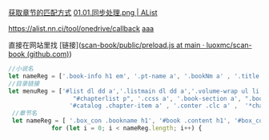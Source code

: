 
[获取章节的匹配方式](https://github.com/luoxmc/scan-book/blob/main/public/preload.js)
[01.01.同步处理.png | AList](http://localhost:5244/%E5%9B%BE%E4%BE%8B%E8%B5%84%E6%96%99/01.01.%E5%90%8C%E6%AD%A5%E5%A4%84%E7%90%86.png)

https://alist.nn.ci/tool/onedrive/callback
[aaa](http://localhost:5244/d/%E5%9B%BE%E4%BE%8B%E8%B5%84%E6%96%99/01.01.%E5%90%8C%E6%AD%A5%E5%A4%84%E7%90%86.png?sign=IkI91UUqCwNRHWirnTP9hJ2ehMpBQfX4oz2V-LI6nYk=:0)

直接在网站里找 [链接]([scan-book/public/preload.js at main · luoxmc/scan-book (github.com)](https://github.com/luoxmc/scan-book/blob/main/public/preload.js#L101))
```js
//小说名
let nameReg = ['.book-info h1 em', '.pt-name a', '.bookNm a' , '.title span', '.f20h', '.caption p', '#bookdetail #info h1' , '.tna a' , '*title', '*name', 'h1', 'h2', 'h3', 'h4', 'h5', 'h6', 'h3 a'];
//目录链接
let menuReg = ['#list dl dd a','.listmain dl dd a','.volume-wrap ul li a', '#all_chapter a' , '.boxT .lfT li a' , '.booklist span a',
                  "#chapterlist p", '.ccss a', '.book-section a', ".book_con ul li a" , '#mulu .DivTable .DivTd a' ,
                 '#catalog .chapter-item a' , '.conter .clc a' ,  '*chapter', '*menu', '*list', 'ul li a', 'dl dd a', 'tr td a'];
 //章节名
 let nameReg = [ '.box_con .bookname h1', '#book .content h1', '#box_con .bookname h1', '.readAreaBox h1', '.content-wrap', '.art_tit', '*title', '*name', 'h1', 'h2', 'h3', 'h4', 'h5', 'h6', 'h1 span'];
            for (let i = 0; i < nameReg.length; i++) {
```